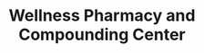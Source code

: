 ---
title: "Wellness Pharmacy and Compounding Center"
url: /raleigh/wellness-pharmacy-and-compounding-center/
shop: chemist
---